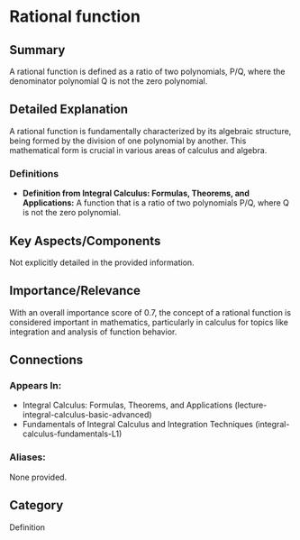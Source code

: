 # Rational function

## Summary
A rational function is defined as a ratio of two polynomials, P/Q, where the denominator polynomial Q is not the zero polynomial.

## Detailed Explanation
A rational function is fundamentally characterized by its algebraic structure, being formed by the division of one polynomial by another. This mathematical form is crucial in various areas of calculus and algebra.

### Definitions
*   **Definition from Integral Calculus: Formulas, Theorems, and Applications:** A function that is a ratio of two polynomials P/Q, where Q is not the zero polynomial.

## Key Aspects/Components
Not explicitly detailed in the provided information.

## Importance/Relevance
With an overall importance score of 0.7, the concept of a rational function is considered important in mathematics, particularly in calculus for topics like integration and analysis of function behavior.

## Connections
### Appears In:
*   Integral Calculus: Formulas, Theorems, and Applications (lecture-integral-calculus-basic-advanced)
*   Fundamentals of Integral Calculus and Integration Techniques (integral-calculus-fundamentals-L1)

### Aliases:
None provided.

## Category
Definition